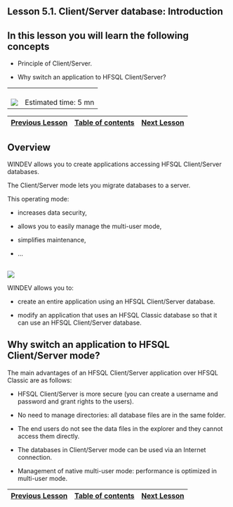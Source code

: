 
## Lesson 5.1. Client/Server database: Introduction
<a name="NOTE1"></a>
<a name="NOTE1_1"></a>


## In this lesson you will learn the following concepts
<a name="this_lesson_you_will_learn_the_following_concepts_ELTTEXTE000084"></a>


- Principle of Client/Server.

- Why switch an application to HFSQL Client/Server?





|   |   |
| --- | --- |
| <br>![](https://doc.pcsoft.fr/en-US/images/image.awp?langid=3&name=dur%E9e.png)<br> | <br>Estimated time: 5 mn |



| [Previous Lesson](../TutoWD/1410087531.md) | [Table of contents](../TutoWD/1410087560.md) | [Next Lesson](../TutoWD/1410087541.md) |
| --- | --- | --- |





<a name="NOTE2"></a>
<a name="NOTE2_1"></a>


## Overview
<a name="overview_ELTTEXTE000131"></a>
WINDEV allows you to create applications accessing HFSQL Client/Server databases. 

The Client/Server mode lets you migrate databases to a server. 

This operating mode: 

- increases data security, 

- allows you to easily manage the multi-user mode, 

- simplifies maintenance, 

- ... 

<br>![](https://doc.pcsoft.fr/en-US/images/image.awp?langid=3&name=P3-HFSQL%20ClientServeur.gif)


WINDEV allows you to:

- create an entire application using an HFSQL Client/Server database.

- modify an application that uses an HFSQL Classic database so that it can use an HFSQL Client/Server database.




<a name="NOTE3"></a>
<a name="NOTE3_1"></a>


## Why switch an application to HFSQL Client/Server mode?
<a name="why_switch_application_hfsql_clientserver_mode_ELTTEXTE000155"></a>
The main advantages of an HFSQL Client/Server application over HFSQL Classic are as follows:

- HFSQL Client/Server is more secure (you can create a username and password and grant rights to the users).

- No need to manage directories: all database files are in the same folder.

- The end users do not see the data files in the explorer and they cannot access them directly.

- The databases in Client/Server mode can be used via an Internet connection.

- Management of native multi-user mode: performance is optimized in multi-user mode.




| [Previous Lesson](../TutoWD/1410087531.md) | [Table of contents](../TutoWD/1410087560.md) | [Next Lesson](../TutoWD/1410087541.md) |
| --- | --- | --- |





